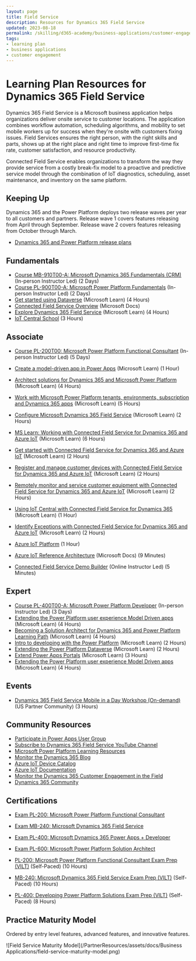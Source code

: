 ```yaml
---
layout: page
title: Field Service
description: Resources for Dynamics 365 Field Service
updated: 2023-08-18
permalink: /skilling/d365-academy/business-applications/customer-engagement/field-service
tags:
- learning plan
- business applications
- customer engagement
---
```


# Learning Plan Resources for Dynamics 365 Field Service

Dynamics 365 Field Service is a Microsoft business application helps organizations deliver onsite service to customer locations. The application combines workflow automation, scheduling algorithms, and mobility to set mobile workers up for success when they're onsite with customers fixing issues.  Field Services ensures the right person, with the right skills and parts, shows up at the right place and right time to improve first-time fix rate, customer satisfaction, and resource productivity. 

Connected Field Service enables organizations to transform the way they provide service from a costly break-fix model to a proactive and predictive service model through the combination of IoT diagnostics, scheduling, asset maintenance, and inventory on the same platform.

## Keeping Up

Dynamics 365 and the Power Platform deploys two release waves per year to all customers and partners. Release wave 1 covers features releasing from April through September. Release wave 2 covers features releasing from October through March.

* <a href="https://docs.microsoft.com/en-us/dynamics365/release-plans/" target="_blank">Dynamics 365 and Power Platform release plans </a>

## Fundamentals

* [Course MB-910T00-A: Microsoft Dynamics 365 Fundamentals (CRM)](https://docs.microsoft.com/en-us/learn/certifications/courses/mb-910t00) (In-person Instructor Led) (2 Days)
* [Course PL-900T00-A: Microsoft Power Platform Fundamentals](https://docs.microsoft.com/en-us/learn/certifications/courses/pl-900t00) (In-person Instructor Led) (2 Days)
* [Get started using Dataverse](https://docs.microsoft.com/en-us/learn/paths/get-started-cds/) (Microsoft Learn) (4 Hours)
* [Connected Field Service Overview](https://docs.microsoft.com/en-us/dynamics365/field-service/connected-field-service) (Microsoft Docs)
* [Explore Dynamics 365 Field Service](https://docs.microsoft.com/en-us/learn/paths/learn-fundamentals-microsoft-dynamics-365-field-service/) (Microsoft Learn) (4 Hours)
* [IoT Central School](https://iotschool.microsoft.com/en-us/search;searchString=iot%20central) (3 Hours)

## Associate

* [Course PL-200T00: Microsoft Power Platform Functional Consultant](https://docs.microsoft.com/en-us/learn/certifications/courses/pl-200t00) (In-person Instructor Led) (5 Days)
* [Create a model-driven app in Power Apps](https://docs.microsoft.com/en-us/learn/paths/create-app-models-business-processes/) (Microsoft Learn) (1 Hour)
* [Architect solutions for Dynamics 365 and Microsoft Power Platform](https://docs.microsoft.com/en-us/learn/paths/become-solution-architect/) (Microsoft Learn) (4 Hours)
* [Work with Microsoft Power Platform tenants, environments, subscription and Dynamics 365 apps](https://docs.microsoft.com/en-us/learn/paths/implementing-customer-engagement-apps/) (Microsoft Learn) (5 Hours)
* [Configure Microsoft Dynamics 365 Field Service](https://docs.microsoft.com/en-us/learn/modules/implement-configure-microsoft-dynamics-365-for-field-service/) (Microsoft Learn) (2 Hours)

* [MS Learn: Working with Connected Field Service for Dynamics 365 and Azure IoT](https://docs.microsoft.com/en-us/learn/paths/working-with-connected-field-service-iot/) (Microsoft Learn) (6 Hours)
* [Get started with Connected Field Service for Dynamics 365 and Azure IoT](https://docs.microsoft.com/en-us/learn/modules/get-started-with-connected-field-service/) (Microsoft Learn) (2 Hours)
* [Register and manage customer devices with Connected Field Service for Dynamics 365 and Azure IoT](https://docs.microsoft.com/en-us/learn/modules/register-and-manage-customer-devices-with-connected-field-service/) (Microsoft Learn) (2 Hours)
* [Remotely monitor and service customer equipment with Connected Field Service for Dynamics 365 and Azure IoT](https://docs.microsoft.com/en-us/learn/modules/remotely-monitor-and-service-customer-equipment/) (Microsoft Learn) (2 Hours)
* [Using IoT Central with Connected Field Service for Dynamics 365](https://docs.microsoft.com/en-us/learn/modules/using-iot-central-with-connected-field-service/) (Microsoft Learn) (1 Hour)
* [Identify Exceptions with Connected Field Service for Dynamics 365 and Azure IoT](https://docs.microsoft.com/en-us/learn/modules/identify-exceptions-with-connected-field-service/) (Microsoft Learn) (2 Hours)
* [Azure IoT Platform](https://azure.microsoft.com/en-us/overview/iot/) (1 Hour)
* [Azure IoT Reference Architecture](https://docs.microsoft.com/en-us/azure/architecture/reference-architectures/iot) (Microsoft Docs) (9 Minutes)
* [Connected Field Service Demo Builder](https://www.youtube.com/watch?v=7-IibAdfF1s) (Online Instructor Led) (5 Minutes)

## Expert

* [Course PL-400T00-A: Microsoft Power Platform Developer](https://docs.microsoft.com/en-us/learn/certifications/courses/pl-400t00) (In-person Instructor Led) (3 Days)
* [Extending the Power Platform user experience Model Driven apps](https://docs.microsoft.com/en-us/learn/paths/extend-power-platform-model-driven-app/) (Microsoft Learn) (4 Hours)
* [Becoming a Solution Architect for Dynamics 365 and Power Platform Learning Path](https://docs.microsoft.com/en-us/learn/paths/become-solution-architect/) (Microsoft Learn) (4 Hours)
* [Intro to developing with the Power Platform](https://docs.microsoft.com/en-us/learn/paths/intro-developing-power-platform/) (Microsoft Learn) (2 Hours)
* [Extending the Power Platform Dataverse](https://docs.microsoft.com/en-us/learn/paths/extend-power-platform-common-data-service/) (Microsoft Learn) (2 Hours)
* [Extend Power Apps Portals](https://docs.microsoft.com/en-us/learn/paths/extend-dynamics-365-portals/) (Microsoft Learn) (3 Hours)
* [Extending the Power Platform user experience Model Driven apps](https://docs.microsoft.com/en-us/learn/paths/extend-power-platform-model-driven-app/) (Microsoft Learn) (4 Hours)

## Events
* [Dynamics 365 Field Service Mobile in a Day Workshop (On-demand)](https://aka.ms/d365fieldservice/fsmiad) (US Partner Community) (3 Hours)

## Community Resources

* [Participate in Power Apps User Group](https://www.powerappsug.com/home)
* [Subscribe to Dynamics 365 Field Service YouTube Channel](https://www.youtube.com/channel/UC7Rd031NCJZekAkNU2bb8Kg)
* [Microsoft Power Platform Learning Resources](https://powerapps.microsoft.com/en-us/blog/microsoft-powerapps-learning-resources/)
* [Monitor the Dynamics 365 Blog](https://cloudblogs.microsoft.com/dynamics365/)
* [Azure IoT Device Catalog](https://catalog.azureiotsolutions.com/alldevices)
* [Azure IoT Documentation](https://docs.microsoft.com/en-us/azure/iot-fundamentals/)
* [Monitor the Dynamics 365 Customer Engagement in the Field](https://community.dynamics.com/crm/b/crminthefield)
* [Dynamics 365 Community](https://community.dynamics.com/)

## Certifications

* [Exam PL-200: Microsoft Power Platform Functional Consultant](https://docs.microsoft.com/en-us/learn/certifications/exams/pl-200)
* [Exam MB-240: Microsoft Dynamics 365 Field Service](https://docs.microsoft.com/en-us/learn/certifications/exams/mb-240) 

* [Exam PL-400: Microsoft Dynamics 365 Power Apps + Developer](https://docs.microsoft.com/en-us/learn/certifications/exams/pl-400)
* [Exam PL-600: Microsoft Power Platform Solution Architect](https://docs.microsoft.com/en-us/learn/certifications/exams/pl-600)

* [PL-200: Microsoft Power Platform Functional Consultant Exam Prep (VILT)](https://partner.microsoft.com/en-us/training/assets/collection/implementing-microsoft-power-platform-pl-200#/) (Self-Paced) (10 Hours)
* [MB-240: Microsoft Dynamics 365 Field Service Exam Prep (VILT)](https://partner.microsoft.com/en-us/training/assets/collection/mb-240-microsoft-dynamics-365-field-service#/) (Self-Paced) (10 Hours)
* [PL-400: Developing Power Platform Solutions Exam Prep (VILT)](https://partner.microsoft.com/en-us/training/assets/collection/developing-power-platform-solutions-pl-400#/) (Self-Paced) (8 Hours)

## Practice Maturity Model

Ordered by entry level features, advanced features, and innovative features.

![Field Service Maturity Model](/PartnerResources/assets/docs/Business Applications/field-service-maturity-model.png)
